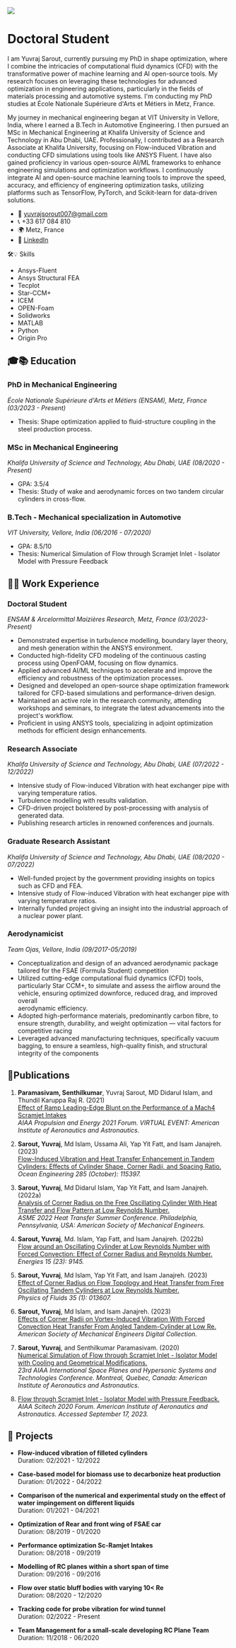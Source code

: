 ![](/Folder/Untitled_design.png)
# Doctoral Student

I am Yuvraj Sarout, currently pursuing my PhD in shape optimization, where I combine the intricacies of computational fluid dynamics (CFD) with the transformative power of machine learning and AI open-source tools. My research focuses on leveraging these technologies for advanced optimization in engineering applications, particularly in the fields of materials processing and automotive systems. I'm conducting my PhD studies at École Nationale Supérieure d'Arts et Métiers in Metz, France.

My journey in mechanical engineering began at VIT University in Vellore, India, where I earned a B.Tech in Automotive Engineering. I then pursued an MSc in Mechanical Engineering at Khalifa University of Science and Technology in Abu Dhabi, UAE. Professionally, I contributed as a Research Associate at Khalifa University, focusing on Flow-induced Vibration and conducting CFD simulations using tools like ANSYS Fluent. I have also gained proficiency in various open-source AI/ML frameworks to enhance engineering simulations and optimization workflows. I continuously integrate AI and open-source machine learning tools to improve the speed, accuracy, and efficiency of engineering optimization tasks, utilizing platforms such as TensorFlow, PyTorch, and Scikit-learn for data-driven solutions.




- 📧 [yuvrajsorout007@gmail.com](mailto:yuvrajsorout007@gmail.com)
- 📞 +33 617 084 810
- 🌍 Metz, France
- 🔗 [LinkedIn](https://linkedin.com/in/yuvrajxsarout)

🛠️💡 Skills
- Ansys-Fluent
- Ansys Structural FEA
- Tecplot
- Star-CCM+
- ICEM
- OPEN-Foam
- Solidworks
- MATLAB
- Python
- Origin Pro
  
## 🎓📚 Education
### PhD in Mechanical Engineering
_École Nationale Supérieure d'Arts et Métiers (ENSAM), Metz, France (03/2023 - Present)_
- Thesis: Shape optimization applied to fluid-structure coupling in the steel production process.
  
### MSc in Mechanical Engineering
_Khalifa University of Science and Technology, Abu Dhabi, UAE (08/2020 - Present)_
- GPA: 3.5/4
- Thesis: Study of wake and aerodynamic forces on two tandem circular cylinders in cross-flow.

### B.Tech - Mechanical specialization in Automotive
_VIT University, Vellore, India (06/2016 - 07/2020)_
- GPA: 8.5/10
- Thesis: Numerical Simulation of Flow through Scramjet Inlet - Isolator Model with Pressure Feedback
## 👨‍💻 Work Experience

### Doctoral Student
_ENSAM & Arcelormittal Maizières Research, Metz, France (03/2023-Present)_
-  Demonstrated expertise in turbulence modelling, boundary layer theory, and mesh generation within the ANSYS environment.
-  Conducted high-fidelity CFD modeling of the continuous casting process using OpenFOAM, focusing on flow dynamics.
-  Applied advanced AI/ML techniques to accelerate and improve the efficiency and robustness of the optimization processes.
-  Designed and developed an open-source shape optimization framework tailored for CFD-based simulations and performance-driven design.
-  Maintained an active role in the research community, attending workshops and seminars, to integrate the latest advancements into the project's workflow.
-  Proficient in using ANSYS tools, specializing in adjoint optimization methods for efficient design enhancements.

### Research Associate
_Khalifa University of Science and Technology, Abu Dhabi, UAE (07/2022 - 12/2022)_
- Intensive study of Flow-induced Vibration with heat exchanger pipe with varying temperature ratios.
- Turbulence modelling with results validation.
- CFD-driven project bolstered by post-processing with analysis of generated data.
- Publishing research articles in renowned conferences and journals.

### Graduate Research Assistant
_Khalifa University of Science and Technology, Abu Dhabi, UAE (08/2020 - 07/2022)_
- Well-funded project by the government providing insights on topics such as CFD and FEA.
- Intensive study of Flow-induced Vibration with heat exchanger pipe with varying temperature ratios.
- Internally funded project giving an insight into the industrial approach of a nuclear power plant.

### Aerodynamicist
_Team Ojas, Vellore, India (09/2017-05/2019)_
-  Conceptualization and design of an advanced aerodynamic package tailored for the FSAE (Formula Student) competition
-  Utilized cutting-edge computational fluid dynamics (CFD) tools, particularly Star CCM+, to simulate and assess the airflow around the vehicle, ensuring optimized downforce, reduced drag, and improved overall     
    aerodynamic efficiency.
-  Adopted high-performance materials, predominantly carbon fibre, to ensure strength, durability, and weight optimization — vital factors for competitive racing
-  Leveraged advanced manufacturing techniques, specifically vacuum bagging, to ensure a seamless, high-quality finish, and structural integrity of the components




## 📑Publications

1. **Paramasivam, Senthilkumar**, Yuvraj Sarout, MD Didarul Islam, and Thundil Karuppa Raj R. (2021)  
   [Effect of Ramp Leading-Edge Blunt on the Performance of a Mach4 Scramjet Intakes](https://doi.org/10.2514/6.2021-3540)  
   *AIAA Propulsion and Energy 2021 Forum. VIRTUAL EVENT: American Institute of Aeronautics and Astronautics.*

2. **Sarout, Yuvraj**, Md Islam, Ussama Ali, Yap Yit Fatt, and Isam Janajreh. (2023)  
   [Flow-Induced Vibration and Heat Transfer Enhancement in Tandem Cylinders: Effects of Cylinder Shape, Corner Radii, and Spacing Ratio.](https://doi.org/10.1016/j.oceaneng.2023.115397)  
   *Ocean Engineering 285 (October): 115397.*

3. **Sarout, Yuvraj**, Md Didarul Islam, Yap Yit Fatt, and Isam Janajreh. (2022a)  
   [Analysis of Corner Radius on the Free Oscillating Cylinder With Heat Transfer and Flow Pattern at Low Reynolds Number.](https://doi.org/10.1115/HT2022-85599)  
   *ASME 2022 Heat Transfer Summer Conference. Philadelphia, Pennsylvania, USA: American Society of Mechanical Engineers.*

4. **Sarout, Yuvraj**, Md. Islam, Yap Fatt, and Isam Janajreh. (2022b)  
   [Flow around an Oscillating Cylinder at Low Reynolds Number with Forced Convection: Effect of Corner Radius and Reynolds Number.](https://doi.org/10.3390/en15239145)  
   *Energies 15 (23): 9145.*

5. **Sarout, Yuvraj**, Md Islam, Yap Yit Fatt, and Isam Janajreh. (2023)  
   [Effect of Corner Radius on Flow Topology and Heat Transfer from Free Oscillating Tandem Cylinders at Low Reynolds Number.](https://doi.org/10.1063/5.0132185)  
   *Physics of Fluids 35 (1): 013607.*

6. **Sarout, Yuvraj**, Md Islam, and Isam Janajreh. (2023)  
   [Effects of Corner Radii on Vortex-Induced Vibration With Forced Convection Heat Transfer From Angled Tandem-Cylinder at Low Re.](https://doi.org/10.1115/IMECE2022-94978)  
   *American Society of Mechanical Engineers Digital Collection.*

7. **Sarout, Yuvraj**, and Senthilkumar Paramasivam. (2020)  
   [Numerical Simulation of Flow through Scramjet Inlet - Isolator Model with Cooling and Geometrical Modifications.](https://doi.org/10.2514/6.2020-2440)  
   *23rd AIAA International Space Planes and Hypersonic Systems and Technologies Conference. Montreal, Quebec, Canada: American Institute of Aeronautics and Astronautics.*

8. [Flow through Scramjet Inlet - Isolator Model with Pressure Feedback.](https://doi.org/10.2514/6.2020-0650)  
   *AIAA Scitech 2020 Forum. American Institute of Aeronautics and Astronautics. Accessed September 17, 2023.*


## 🦾 Projects

- **Flow-induced vibration of filleted cylinders**  
  Duration: 02/2021 - 12/2022

- **Case-based model for biomass use to decarbonize heat production**  
  Duration: 01/2022 - 04/2022

- **Comparison of the numerical and experimental study on the effect of water impingement on different liquids**  
  Duration: 01/2021 - 04/2021

- **Optimization of Rear and front wing of FSAE car**  
  Duration: 08/2019 - 01/2020

- **Performance optimization Sc-Ramjet Intakes**  
  Duration: 08/2018 - 09/2019

- **Modelling of RC planes within a short span of time**  
  Duration: 09/2016 - 09/2016

- **Flow over static bluff bodies with varying 10< Re**  
  Duration: 08/2020 - 12/2020

- **Tracking code for probe vibration for wind tunnel**  
  Duration: 02/2022 - Present

- **Team Management for a small-scale developing RC Plane Team**  
  Duration: 11/2018 - 06/2020
